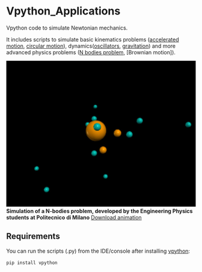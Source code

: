 # Vpython_Applications
Vpython code to simulate Newtonian mechanics. 

It includes scripts to simulate basic kinematics problems ([accelerated motion], [circular motion]), dynamics([oscillators], [gravitation]) and more advanced physics problems ([N bodies problem], [Brownian motion]).

![raw](https://github.com/andreabassi78/Vpython_Applications/raw/master/demo_video/image.jpg)  
**Simulation  of a N-bodies problem, developed by the Engineering Physics students at Politecnico di Milano** [Download animation]


## Requirements
You can run the scripts (.py) from the IDE/console after installing [vpython]:

    pip install vpython


[accelerated motion]: https://github.com/andreabassi78/Vpython_Applications/blob/master/simple_motion.py
[circular motion]: https://github.com/andreabassi78/Vpython_Applications/blob/master/simple_circular_motion.py
[oscillators]: https://github.com/andreabassi78/Vpython_Applications/blob/master/simple_oscillator.py
[gravitation]: https://github.com/andreabassi78/Vpython_Applications/blob/master/simple_gravitation.py
[N bodies problem]: https://github.com/andreabassi78/Vpython_Applications/blob/master/N_bodies_problem.py
[Browninan motion]: https://github.com/andreabassi78/Vpython_Applications/blob/master/colliding_masses.py
[download animation]: https://github.com/andreabassi78/Vpython_Applications/raw/master/demo_video/N_bodies_problem.mp4
[vpython]: https://vpython.org/